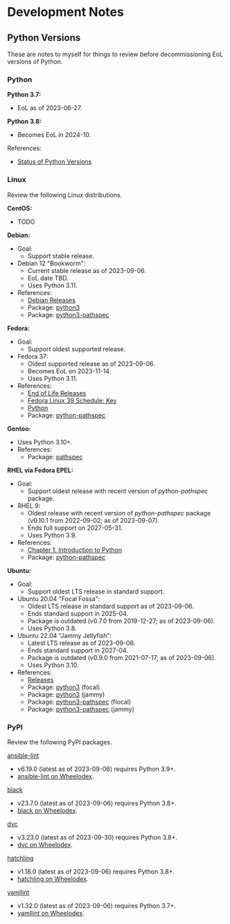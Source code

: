 
Development Notes
=================

Python Versions
---------------

These are notes to myself for things to review before decommissioning EoL versions of Python.


### Python

**Python 3.7:**

- EoL as of 2023-06-27.

**Python 3.8:**

- Becomes EoL in 2024-10.

References:

- [Status of Python Versions](https://devguide.python.org/versions/)


### Linux

Review the following Linux distributions.

**CentOS:**

- TODO

**Debian:**

- Goal:
	- Support stable release.
- Debian 12 "Bookworm":
	- Current stable release as of 2023-09-06.
	- EoL date TBD.
	- Uses Python 3.11.
- References:
	- [Debian Releases](https://wiki.debian.org/DebianReleases)
	- Package: [python3](https://packages.debian.org/stable/python3)
	- Package: [python3-pathspec](https://packages.debian.org/stable/python3-pathspec)

**Fedora:**

- Goal:
	- Support oldest supported release.
- Fedora 37:
	- Oldest supported release as of 2023-09-06.
	- Becomes EoL on 2023-11-14.
	- Uses Python 3.11.
- References:
	- [End of Life Releases
](https://docs.fedoraproject.org/en-US/releases/eol/)
	- [Fedora Linux 39 Schedule: Key
](https://fedorapeople.org/groups/schedule/f-39/f-39-key-tasks.html)
	- [Python](https://docs.fedoraproject.org/en-US/fedora/f37/release-notes/developers/Development_Python/)
	- Package: [python-pathspec](https://src.fedoraproject.org/rpms/python-pathspec)

**Gentoo:**

- Uses Python 3.10+.
- References:
	- Package: [pathspec](https://packages.gentoo.org/packages/dev-python/pathspec)

**RHEL via Fedora EPEL:**

- Goal:
	- Support oldest release with recent version of *python-pathspec* package.
- RHEL 9:
	- Oldest release with recent version of *python-pathspec* package (v0.10.1 from 2022-09-02; as of 2023-09-07).
	- Ends full support on 2027-05-31.
	- Uses Python 3.9.
- References:
	- [Chapter 1. Introduction to Python](https://access.redhat.com/documentation/en-us/red_hat_enterprise_linux/9/html/installing_and_using_dynamic_programming_languages/assembly_introduction-to-python_installing-and-using-dynamic-programming-languages#con_python-versions_assembly_introduction-to-python)
	- Package: [python-pathspec](https://src.fedoraproject.org/rpms/python-pathspec)

**Ubuntu:**

- Goal:
	- Support oldest LTS release in standard support.
- Ubuntu 20.04 "Focal Fossa":
	- Oldest LTS release in standard support as of 2023-09-06.
	- Ends standard support in 2025-04.
	- Package is outdated (v0.7.0 from 2019-12-27; as of 2023-09-06).
	- Uses Python 3.8.
- Ubuntu 22.04 "Jammy Jellyfish":
	- Latest LTS release as of 2023-09-06.
	- Ends standard support in 2027-04.
	- Package is outdated (v0.9.0 from 2021-07-17; as of 2023-09-06).
	- Uses Python 3.10.
- References:
	- [Releases](https://wiki.ubuntu.com/Releases)
	- Package: [python3](https://packages.ubuntu.com/focal/python3) (focal)
	- Package: [python3](https://packages.ubuntu.com/jammy/python3) (jammy)
	- Package: [python3-pathspec](https://packages.ubuntu.com/focal/python3-pathspec) (flocal)
	- Package: [python3-pathspec](https://packages.ubuntu.com/jammy/python3-pathspec) (jammy)


### PyPI

Review the following PyPI packages.

[ansible-lint](https://pypi.org/project/ansible-lint/)

- v6.19.0 (latest as of 2023-09-06) requires Python 3.9+.
- [ansible-lint on Wheelodex](https://www.wheelodex.org/projects/ansible-lint/).

[black](https://pypi.org/project/black/)

- v23.7.0 (latest as of 2023-09-06) requires Python 3.8+.
- [black on Wheelodex](https://www.wheelodex.org/projects/black/).

[dvc](https://github.com/iterative/dvc)

- v3.23.0 (latest as of 2023-09-30) requires Python 3.8+.
- [dvc on Wheelodex](https://www.wheelodex.org/projects/dvc/).

[hatchling](https://pypi.org/project/hatchling/)

- v1.18.0 (latest as of 2023-09-06) requires Python 3.8+.
- [hatchling on Wheelodex](https://www.wheelodex.org/projects/hatchling/).

[yamllint](https://pypi.org/project/yamllint/)

- v1.32.0 (latest as of 2023-09-06) requires Python 3.7+.
- [yamllint on Wheelodex](https://www.wheelodex.org/projects/yamllint/).
